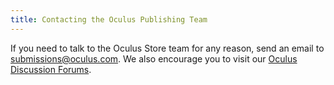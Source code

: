 ```yaml
---
title: Contacting the Oculus Publishing Team
---
```

If you need to talk to the Oculus Store team for any reason, send an email to submissions@oculus.com. We also encourage you to visit our [Oculus Discussion Forums](https://forums.oculus.com/developer/).

